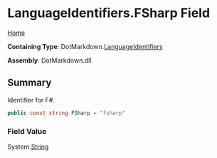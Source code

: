 <a name="_top"></a>

# LanguageIdentifiers\.FSharp Field

[Home](../../../README.md#_top)

**Containing Type**: DotMarkdown\.[LanguageIdentifiers](../README.md#_top)

**Assembly**: DotMarkdown\.dll

## Summary

Identifier for F\#\.

```csharp
public const string FSharp = "fsharp"
```

### Field Value

System\.[String](https://docs.microsoft.com/en-us/dotnet/api/system.string)

